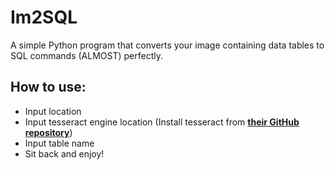 # Im2SQL

A simple Python program that converts your image containing data tables to SQL commands (ALMOST) perfectly.

## How to use:

- Input location
- Input tesseract engine location (Install tesseract from [**their GitHub repository**](https://github.com/tesseract-ocr/tesseract))
- Input table name
- Sit back and enjoy!